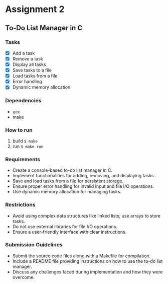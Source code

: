 # Assignment 2

## To-Do List Manager in C

### Tasks

- [X] Add a task
- [X] Remove a task
- [X] Display all tasks
- [X] Save tasks to a file
- [X] Load tasks from a file
- [X] Error handling
- [X] Dynamic memory allocation

### Dependencies
- gcc
- make

### How to run

1. build `$ make`
2. run `$ make run`

### Requirements

- Create a console-based to-do list manager in C.
- Implement functionalities for adding, removing, and displaying tasks.
- Save and load tasks from a file for persistent storage.
- Ensure proper error handling for invalid input and file I/O operations.
- Use dynamic memory allocation for managing tasks.

### Restrictions

- Avoid using complex data structures like linked lists; use arrays to store tasks.
- Do not use external libraries for file I/O operations.
- Ensure a user-friendly interface with clear instructions.

### Submission Guidelines

- Submit the source code files along with a Makefile for compilation.
- Include a README file providing instructions on how to use the to-do list manager.
- Discuss any challenges faced during implementation and how they were overcome.
